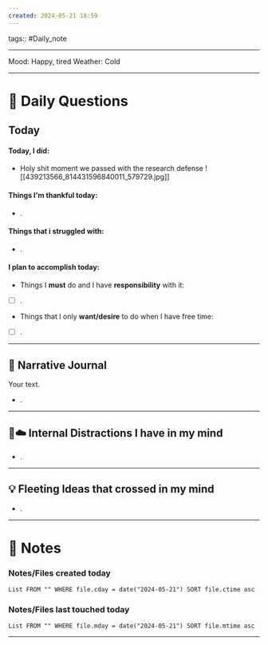 ```yaml
---
created: 2024-05-21 18:59
---
```

tags:: #Daily_note

---

Mood: Happy, tired
Weather: Cold

---
# 📝 Daily Questions

## Today
#### Today, I did:
- Holy shit moment we passed with the research defense
![[439213566_814431596840011_579729.jpg]]
#### Things I'm thankful today:
- .
#### Things that i struggled with:
- .
#### I plan to accomplish today:
- Things I **must** do and I have **responsibility** with it:
- [ ] .
- Things that I only **want/desire** to do when I have free time:
- [ ] .

---

##  📝 Narrative Journal
Your text.
- .

---

## 🧠☁️ Internal Distractions I have in my mind
- . 

---

## 💡 Fleeting Ideas that crossed in my mind
- . 

---
# 📝 Notes

### Notes/Files created today
```dataview
List FROM "" WHERE file.cday = date("2024-05-21") SORT file.ctime asc
```

### Notes/Files last touched today
```dataview
List FROM "" WHERE file.mday = date("2024-05-21") SORT file.mtime asc
```

---